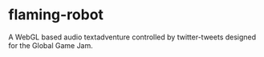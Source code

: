 # flaming-robot
A WebGL based audio textadventure controlled by twitter-tweets designed for the Global Game Jam. 
